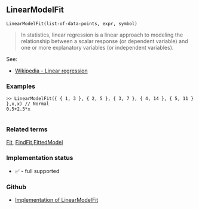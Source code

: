 ## LinearModelFit

```
LinearModelFit(list-of-data-points, expr, symbol)
```
 
> In statistics, linear regression is a linear approach to modeling the relationship between a scalar response (or dependent variable) and one or more explanatory variables (or independent variables).
 
   
See:  
* [Wikipedia - Linear regression](https://en.wikipedia.org/wiki/Linear_regression) 
 
### Examples

```
>> LinearModelFit({ { 1, 3 }, { 2, 5 }, { 3, 7 }, { 4, 14 }, { 5, 11 } },x,x) // Normal
0.5+2.5*x
 
```

### Related terms 
[Fit](Fit.md), [FindFit](FindFit.md),[FittedModel](FittedModel.md) 






### Implementation status

* &#x2705; - full supported

### Github

* [Implementation of LinearModelFit](https://github.com/axkr/symja_android_library/blob/master/symja_android_library/matheclipse-core/src/main/java/org/matheclipse/core/builtin/CurveFitterFunctions.java#L324) 
